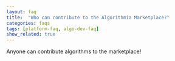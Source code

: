 ```yaml
---
layout: faq
title:  "Who can contribute to the Algorithmia Marketplace?"
categories: faqs
tags: [platform-faq, algo-dev-faq]
show_related: true
---
```


Anyone can contribute algorithms to the marketplace!